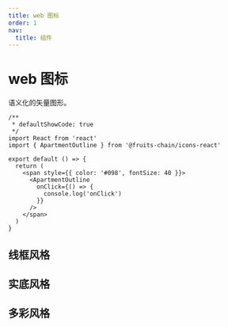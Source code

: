 ```yaml
---
title: web 图标
order: 1
nav:
  title: 组件
---
```


# web 图标

语义化的矢量图形。

```tsx
/**
 * defaultShowCode: true
 */
import React from 'react'
import { ApartmentOutline } from '@fruits-chain/icons-react'

export default () => {
  return (
    <span style={{ color: '#098', fontSize: 40 }}>
      <ApartmentOutline
        onClick={() => {
          console.log('onClick')
        }}
      />
    </span>
  )
}
```

## 线框风格

<code compact inline src="./icon-web/outline.tsx"></code>

## 实底风格

<code compact inline src="./icon-web/fill.tsx"></code>

## 多彩风格

<code compact inline src="./icon-web/colours.tsx"></code>
